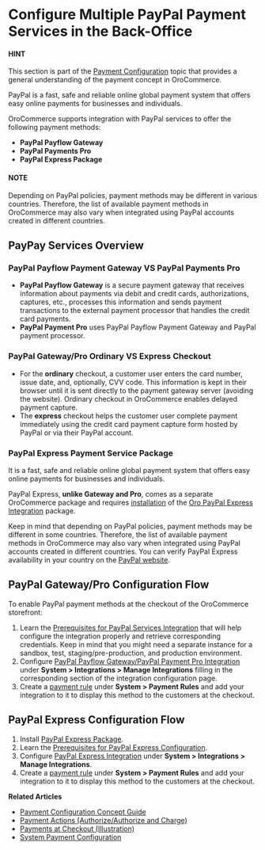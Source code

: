 <a id="user-guide-payment-payment-providers-overview-paypal"></a>

# Configure Multiple PayPal Payment Services in the Back-Office

#### HINT
This section is part of the [Payment Configuration](../../../../../concept-guides/administration/payment-configuration/index.md#user-guide-payment) topic that provides a general understanding of the payment concept in OroCommerce.

PayPal is a fast, safe and reliable online global payment system that offers easy online payments for businesses and individuals.

OroCommerce supports integration with PayPal services to offer the following payment methods:

* **PayPal Payflow Gateway**
* **PayPal Payments Pro**
* **PayPal Express Package**

#### NOTE
Depending on PayPal policies, payment methods may be different in various countries. Therefore, the list of available payment methods in OroCommerce may also vary when integrated using PayPal accounts created in different countries.

## PayPay Services Overview

### PayPal Payflow Payment Gateway VS PayPal Payments Pro

* **PayPal Payflow Gateway** is a secure payment gateway that receives information about payments via debit and credit cards, authorizations, captures, etc., processes this information and sends payment transactions to the external payment processor that handles the credit card payments.
* **PayPal Payment Pro** uses PayPal Payflow Payment Gateway and PayPal payment processor.

### PayPal Gateway/Pro Ordinary VS Express Checkout

* For the **ordinary** checkout, a customer user enters the card number, issue date, and, optionally, CVV code. This information is kept in their browser until it is sent directly to the payment gateway server (avoiding the website). Ordinary checkout in OroCommerce enables delayed payment capture.
* The **express** checkout helps the customer user complete payment immediately using the credit card payment capture form hosted by PayPal or via their PayPal account.

<a id="user-guide-payment-payment-providers-overview-paypal-express"></a>

### PayPal Express Payment Service Package

It is a fast, safe and reliable online global payment system that offers easy online payments for businesses and individuals.

PayPal Express, **unlike Gateway and Pro**, comes as a separate OroCommerce package and requires [installation](../../../../../../backend/extension/install-extension.md#cookbook-extensions-composer) of the <a href="https://packagist.oroinc.com/?#oro/paypal-express" target="_blank">Oro PayPal Express Integration</a> package.

Keep in mind that depending on PayPal policies, payment methods may be different in some countries. Therefore, the list of available payment methods in OroCommerce may also vary when integrated using PayPal accounts created in different countries. You can verify PayPal Express availability in your country on the <a href="https://www.paypal.com/us/webapps/mpp/country-worldwide" target="_blank">PayPal website</a>.

## PayPal Gateway/Pro Configuration Flow

To enable PayPal payment methods at the checkout of the OroCommerce storefront:

1. Learn the [Prerequisites for PayPal Services Integration](paypal-prerequisites.md#user-guide-payment-prerequisites-paypal) that will help configure the integration properly and retrieve corresponding credentials. Keep in mind that you might need a separate instance for a sandbox, test, staging/pre-production, and production environment.
2. Configure [PayPal Payflow Gateway/PayPal Payment Pro Integration](gateway-pro/index.md#sys-integrations-manage-integrations-paypal-payflow-gateway) under **System > Integrations > Manage Integrations** filling in the corresponding section of the integration configuration page.
3. Create a [payment rule](../../../payment-rules/index.md#sys-payment-rules) under **System > Payment Rules** and add your integration to it to display this method to the customers at the checkout.

## PayPal Express Configuration Flow

1. Install <a href="https://packagist.oroinc.com/#oro/paypal-express" target="_blank">PayPal Express Package</a>.
2. Learn the [Prerequisites for PayPal Express Configuration](express/paypal-express-prerequisites.md#user-guide-payment-prerequisites-paypal-express).
3. Configure [PayPal Express Integration](express/index.md#config-guide-payment-paypal-express) under **System > Integrations > Manage Integrations**.
4. Create a [payment rule](../../../payment-rules/index.md#sys-payment-rules) under **System > Payment Rules** and add your integration to it to display this method to the customers at the checkout.

**Related Articles**

* [Payment Configuration Concept Guide](../../../../../concept-guides/administration/payment-configuration/index.md#user-guide-payment)
* [Payment Actions (Authorize/Authorize and Charge)](paypal-payment-actions.md#user-guide-payment-configuration-payment-method-integration-payment-actions)
* [Payments at Checkout (Illustration)](../checkout/index.md#doc-payment-checkout)
* [System Payment Configuration](../../../configuration/commerce/payment/index.md#configuration-guide-commerce-configuration-payment)
